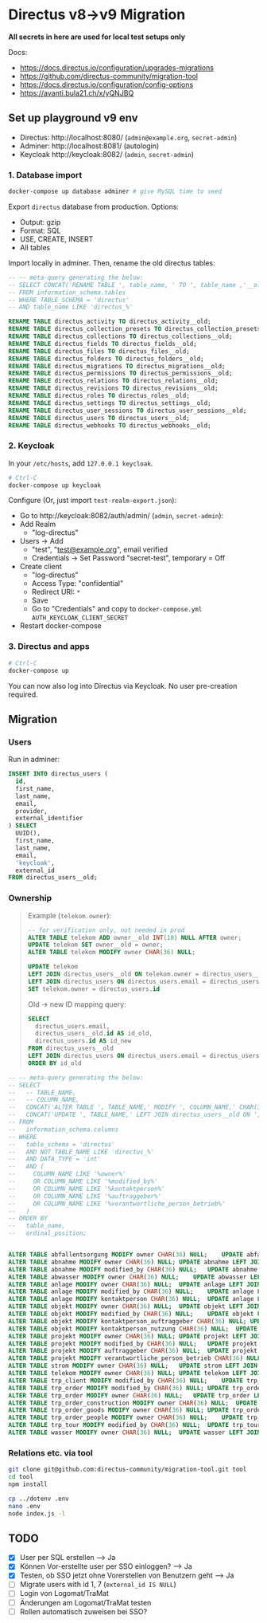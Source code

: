# Directus v8->v9 Migration

**All secrets in here are used for local test setups only**

Docs:

* https://docs.directus.io/configuration/upgrades-migrations
* https://github.com/directus-community/migration-tool
* https://docs.directus.io/configuration/config-options
* https://avanti.bula21.ch/x/yQNJBQ

## Set up playground v9 env

* Directus: http://localhost:8080/ (`admin@example.org`, `secret-admin`)
* Adminer: http://localhost:8081/ (autologin)
* Keycloak http://keycloak:8082/ (`admin`, `secret-admin`)

### 1. Database import

```bash
docker-compose up database adminer # give MySQL time to seed
```

Export `directus` database from production. Options:

* Output: gzip
* Format: SQL
* USE, CREATE, INSERT
* All tables

Import locally in adminer. Then, rename the old directus tables:

```sql
-- -- meta-query generating the below:
-- SELECT CONCAT('RENAME TABLE ', table_name, ' TO ', table_name ,'__old;')
-- FROM information_schema.tables
-- WHERE TABLE_SCHEMA = 'directus'
-- AND table_name LIKE 'directus_%'

RENAME TABLE directus_activity TO directus_activity__old;
RENAME TABLE directus_collection_presets TO directus_collection_presets__old;
RENAME TABLE directus_collections TO directus_collections__old;
RENAME TABLE directus_fields TO directus_fields__old;
RENAME TABLE directus_files TO directus_files__old;
RENAME TABLE directus_folders TO directus_folders__old;
RENAME TABLE directus_migrations TO directus_migrations__old;
RENAME TABLE directus_permissions TO directus_permissions__old;
RENAME TABLE directus_relations TO directus_relations__old;
RENAME TABLE directus_revisions TO directus_revisions__old;
RENAME TABLE directus_roles TO directus_roles__old;
RENAME TABLE directus_settings TO directus_settings__old;
RENAME TABLE directus_user_sessions TO directus_user_sessions__old;
RENAME TABLE directus_users TO directus_users__old;
RENAME TABLE directus_webhooks TO directus_webhooks__old;
```

### 2. Keycloak

In your `/etc/hosts`, add `127.0.0.1 keycloak`.

```bash
# Ctrl-C
docker-compose up keycloak
```

Configure (Or, just import `test-realm-export.json`):

* Go to http://keycloak:8082/auth/admin/ (`admin`, `secret-admin`):
* Add Realm
  * "log-directus"
* Users -> Add
  * "test", "test@example.org", email verified
  * Credentials -> Set Password "secret-test", temporary = Off
* Create client
  * "log-directus"
  * Access Type: "confidential"
  * Redirect URI: `*`
  * Save
  * Go to "Credentials" and copy to `docker-compose.yml` `AUTH_KEYCLOAK_CLIENT_SECRET`
* Restart docker-compose

### 3. Directus and apps

```bash
# Ctrl-C
docker-compose up
```

You can now also log into Directus via Keycloak. No user pre-creation required.

## Migration

### Users

Run in adminer:

```sql
INSERT INTO directus_users (
  id,
  first_name,
  last_name,
  email,
  provider,
  external_identifier
) SELECT
  UUID(),
  first_name,
  last_name,
  email,
  'keycloak',
  external_id
FROM directus_users__old;
```

### Ownership

> Example (`telekom.owner`):
> 
> ```sql
> -- for verification only, not needed in prod
> ALTER TABLE telekom ADD owner__old INT(10) NULL AFTER owner;
> UPDATE telekom SET owner__old = owner;
> ALTER TABLE telekom MODIFY owner CHAR(36) NULL;
> 
> UPDATE telekom
> LEFT JOIN directus_users__old ON telekom.owner = directus_users__old.id
> LEFT JOIN directus_users ON directus_users.email = directus_users__old.email
> SET telekom.owner = directus_users.id
> ```
> 
> Old -> new ID mapping query:
> 
> ```sql
> SELECT
>   directus_users.email,
>   directus_users__old.id AS id_old,
>   directus_users.id AS id_new
> FROM directus_users__old
> LEFT JOIN directus_users ON directus_users.email = directus_users__old.email
> ORDER BY id_old
> ```

```sql
-- -- meta-query generating the below:
-- SELECT
--   -- TABLE_NAME,
--   -- COLUMN_NAME,
--   CONCAT('ALTER TABLE ', TABLE_NAME,' MODIFY ', COLUMN_NAME,' CHAR(36) NULL;'),
--   CONCAT('UPDATE ', TABLE_NAME,' LEFT JOIN directus_users__old ON ', TABLE_NAME,'.', COLUMN_NAME,' = directus_users__old.id LEFT JOIN directus_users ON directus_users.email = directus_users__old.email SET ', TABLE_NAME,'.', COLUMN_NAME,' = directus_users.id;')
-- FROM
--   information_schema.columns
-- WHERE
--   table_schema = 'directus'
--   AND NOT TABLE_NAME LIKE 'directus_%'
--   AND DATA_TYPE = 'int'
--   AND (
--     COLUMN_NAME LIKE '%owner%'
--     OR COLUMN_NAME LIKE '%modified_by%'
--     OR COLUMN_NAME LIKE '%kontaktperson%'
--     OR COLUMN_NAME LIKE '%auftraggeber%'
--     OR COLUMN_NAME LIKE '%verantwortliche_person_betrieb%'
--   )
-- ORDER BY
--   table_name,
--   ordinal_position;


ALTER TABLE abfallentsorgung MODIFY owner CHAR(36) NULL;	UPDATE abfallentsorgung LEFT JOIN directus_users__old ON abfallentsorgung.owner = directus_users__old.id LEFT JOIN directus_users ON directus_users.email = directus_users__old.email SET abfallentsorgung.owner = directus_users.id;
ALTER TABLE abnahme MODIFY owner CHAR(36) NULL;	UPDATE abnahme LEFT JOIN directus_users__old ON abnahme.owner = directus_users__old.id LEFT JOIN directus_users ON directus_users.email = directus_users__old.email SET abnahme.owner = directus_users.id;
ALTER TABLE abnahme MODIFY modified_by CHAR(36) NULL;	UPDATE abnahme LEFT JOIN directus_users__old ON abnahme.modified_by = directus_users__old.id LEFT JOIN directus_users ON directus_users.email = directus_users__old.email SET abnahme.modified_by = directus_users.id;
ALTER TABLE abwasser MODIFY owner CHAR(36) NULL;	UPDATE abwasser LEFT JOIN directus_users__old ON abwasser.owner = directus_users__old.id LEFT JOIN directus_users ON directus_users.email = directus_users__old.email SET abwasser.owner = directus_users.id;
ALTER TABLE anlage MODIFY owner CHAR(36) NULL;	UPDATE anlage LEFT JOIN directus_users__old ON anlage.owner = directus_users__old.id LEFT JOIN directus_users ON directus_users.email = directus_users__old.email SET anlage.owner = directus_users.id;
ALTER TABLE anlage MODIFY modified_by CHAR(36) NULL;	UPDATE anlage LEFT JOIN directus_users__old ON anlage.modified_by = directus_users__old.id LEFT JOIN directus_users ON directus_users.email = directus_users__old.email SET anlage.modified_by = directus_users.id;
ALTER TABLE anlage MODIFY kontaktperson CHAR(36) NULL;	UPDATE anlage LEFT JOIN directus_users__old ON anlage.kontaktperson = directus_users__old.id LEFT JOIN directus_users ON directus_users.email = directus_users__old.email SET anlage.kontaktperson = directus_users.id;
ALTER TABLE objekt MODIFY owner CHAR(36) NULL;	UPDATE objekt LEFT JOIN directus_users__old ON objekt.owner = directus_users__old.id LEFT JOIN directus_users ON directus_users.email = directus_users__old.email SET objekt.owner = directus_users.id;
ALTER TABLE objekt MODIFY modified_by CHAR(36) NULL;	UPDATE objekt LEFT JOIN directus_users__old ON objekt.modified_by = directus_users__old.id LEFT JOIN directus_users ON directus_users.email = directus_users__old.email SET objekt.modified_by = directus_users.id;
ALTER TABLE objekt MODIFY kontaktperson_auftraggeber CHAR(36) NULL;	UPDATE objekt LEFT JOIN directus_users__old ON objekt.kontaktperson_auftraggeber = directus_users__old.id LEFT JOIN directus_users ON directus_users.email = directus_users__old.email SET objekt.kontaktperson_auftraggeber = directus_users.id;
ALTER TABLE objekt MODIFY kontaktperson_nutzung CHAR(36) NULL;	UPDATE objekt LEFT JOIN directus_users__old ON objekt.kontaktperson_nutzung = directus_users__old.id LEFT JOIN directus_users ON directus_users.email = directus_users__old.email SET objekt.kontaktperson_nutzung = directus_users.id;
ALTER TABLE projekt MODIFY owner CHAR(36) NULL;	UPDATE projekt LEFT JOIN directus_users__old ON projekt.owner = directus_users__old.id LEFT JOIN directus_users ON directus_users.email = directus_users__old.email SET projekt.owner = directus_users.id;
ALTER TABLE projekt MODIFY modified_by CHAR(36) NULL;	UPDATE projekt LEFT JOIN directus_users__old ON projekt.modified_by = directus_users__old.id LEFT JOIN directus_users ON directus_users.email = directus_users__old.email SET projekt.modified_by = directus_users.id;
ALTER TABLE projekt MODIFY auftraggeber CHAR(36) NULL;	UPDATE projekt LEFT JOIN directus_users__old ON projekt.auftraggeber = directus_users__old.id LEFT JOIN directus_users ON directus_users.email = directus_users__old.email SET projekt.auftraggeber = directus_users.id;
ALTER TABLE projekt MODIFY verantwortliche_person_betrieb CHAR(36) NULL;	UPDATE projekt LEFT JOIN directus_users__old ON projekt.verantwortliche_person_betrieb = directus_users__old.id LEFT JOIN directus_users ON directus_users.email = directus_users__old.email SET projekt.verantwortliche_person_betrieb = directus_users.id;
ALTER TABLE strom MODIFY owner CHAR(36) NULL;	UPDATE strom LEFT JOIN directus_users__old ON strom.owner = directus_users__old.id LEFT JOIN directus_users ON directus_users.email = directus_users__old.email SET strom.owner = directus_users.id;
ALTER TABLE telekom MODIFY owner CHAR(36) NULL;	UPDATE telekom LEFT JOIN directus_users__old ON telekom.owner = directus_users__old.id LEFT JOIN directus_users ON directus_users.email = directus_users__old.email SET telekom.owner = directus_users.id;
ALTER TABLE trp_client MODIFY modified_by CHAR(36) NULL;	UPDATE trp_client LEFT JOIN directus_users__old ON trp_client.modified_by = directus_users__old.id LEFT JOIN directus_users ON directus_users.email = directus_users__old.email SET trp_client.modified_by = directus_users.id;
ALTER TABLE trp_order MODIFY modified_by CHAR(36) NULL;	UPDATE trp_order LEFT JOIN directus_users__old ON trp_order.modified_by = directus_users__old.id LEFT JOIN directus_users ON directus_users.email = directus_users__old.email SET trp_order.modified_by = directus_users.id;
ALTER TABLE trp_order MODIFY owner CHAR(36) NULL;	UPDATE trp_order LEFT JOIN directus_users__old ON trp_order.owner = directus_users__old.id LEFT JOIN directus_users ON directus_users.email = directus_users__old.email SET trp_order.owner = directus_users.id;
ALTER TABLE trp_order_construction MODIFY owner CHAR(36) NULL;	UPDATE trp_order_construction LEFT JOIN directus_users__old ON trp_order_construction.owner = directus_users__old.id LEFT JOIN directus_users ON directus_users.email = directus_users__old.email SET trp_order_construction.owner = directus_users.id;
ALTER TABLE trp_order_goods MODIFY owner CHAR(36) NULL;	UPDATE trp_order_goods LEFT JOIN directus_users__old ON trp_order_goods.owner = directus_users__old.id LEFT JOIN directus_users ON directus_users.email = directus_users__old.email SET trp_order_goods.owner = directus_users.id;
ALTER TABLE trp_order_people MODIFY owner CHAR(36) NULL;	UPDATE trp_order_people LEFT JOIN directus_users__old ON trp_order_people.owner = directus_users__old.id LEFT JOIN directus_users ON directus_users.email = directus_users__old.email SET trp_order_people.owner = directus_users.id;
ALTER TABLE trp_tour MODIFY modified_by CHAR(36) NULL;	UPDATE trp_tour LEFT JOIN directus_users__old ON trp_tour.modified_by = directus_users__old.id LEFT JOIN directus_users ON directus_users.email = directus_users__old.email SET trp_tour.modified_by = directus_users.id;
ALTER TABLE wasser MODIFY owner CHAR(36) NULL;	UPDATE wasser LEFT JOIN directus_users__old ON wasser.owner = directus_users__old.id LEFT JOIN directus_users ON directus_users.email = directus_users__old.email SET wasser.owner = directus_users.id;
```

### Relations etc. via tool

```bash
git clone git@github.com:directus-community/migration-tool.git tool
cd tool
npm install

cp ../dotenv .env
nano .env
node index.js -l
```

## TODO

- [x] User per SQL erstellen --> Ja
- [x] Können Vor-erstellte user per SSO einloggen? --> Ja
- [x] Testen, ob SSO jetzt ohne Vorerstellen von Benutzern geht --> Ja
- [ ] Migrate users with id 1, 7 (`external_id IS NULL`)
- [ ] Login von Logomat/TraMat
- [ ] Änderungen am Logomat/TraMat testen
- [ ] Rollen automatisch zuweisen bei SSO?
